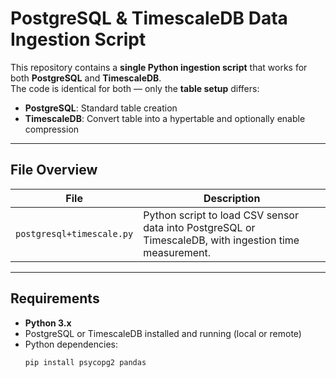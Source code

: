 
# PostgreSQL & TimescaleDB Data Ingestion Script

This repository contains a **single Python ingestion script** that works for both **PostgreSQL** and **TimescaleDB**.  
The code is identical for both — only the **table setup** differs:

- **PostgreSQL**: Standard table creation
- **TimescaleDB**: Convert table into a hypertable and optionally enable compression

---

##  File Overview

| File | Description |
|------|-------------|
| `postgresql+timescale.py` | Python script to load CSV sensor data into PostgreSQL or TimescaleDB, with ingestion time measurement. |

---

##  Requirements

- **Python 3.x**
- PostgreSQL or TimescaleDB installed and running (local or remote)
- Python dependencies:
  ```bash
  pip install psycopg2 pandas
